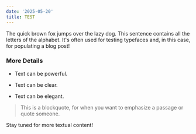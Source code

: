 ```yaml
---
date: '2025-05-20'
title: TEST
---
```


The quick brown fox jumps over the lazy dog. This sentence contains all the letters of the alphabet. It's often used for testing typefaces and, in this case, for populating a blog post!

### More Details

*   Text can be powerful.
*   Text can be clear.
*   Text can be elegant.

> This is a blockquote, for when you want to emphasize a passage or quote someone.

Stay tuned for more textual content!